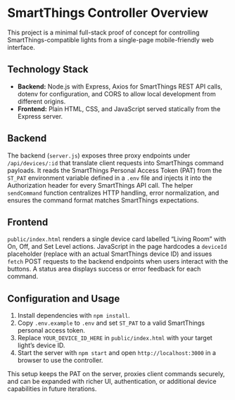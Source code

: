 # SmartThings Controller Overview

This project is a minimal full-stack proof of concept for controlling SmartThings-compatible lights from a single-page mobile-friendly web interface.

## Technology Stack

- **Backend:** Node.js with Express, Axios for SmartThings REST API calls, dotenv for configuration, and CORS to allow local development from different origins.
- **Frontend:** Plain HTML, CSS, and JavaScript served statically from the Express server.

## Backend

The backend (`server.js`) exposes three proxy endpoints under `/api/devices/:id` that translate client requests into SmartThings command payloads. It reads the SmartThings Personal Access Token (PAT) from the `ST_PAT` environment variable defined in a `.env` file and injects it into the Authorization header for every SmartThings API call. The helper `sendCommand` function centralizes HTTP handling, error normalization, and ensures the command format matches SmartThings expectations.

## Frontend

`public/index.html` renders a single device card labelled “Living Room” with On, Off, and Set Level actions. JavaScript in the page hardcodes a `deviceId` placeholder (replace with an actual SmartThings device ID) and issues `fetch` POST requests to the backend endpoints when users interact with the buttons. A status area displays success or error feedback for each command.

## Configuration and Usage

1. Install dependencies with `npm install`.
2. Copy `.env.example` to `.env` and set `ST_PAT` to a valid SmartThings personal access token.
3. Replace `YOUR_DEVICE_ID_HERE` in `public/index.html` with your target light’s device ID.
4. Start the server with `npm start` and open `http://localhost:3000` in a browser to use the controller.

This setup keeps the PAT on the server, proxies client commands securely, and can be expanded with richer UI, authentication, or additional device capabilities in future iterations.
